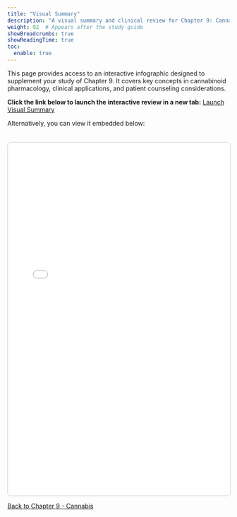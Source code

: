 ```yaml
---
title: "Visual Summary"
description: "A visual summary and clinical review for Chapter 9: Cannabis."
weight: 92  # Appears after the study guide
showBreadcrumbs: true
showReadingTime: true
toc:
  enable: true
---
```


This page provides access to an interactive infographic designed to supplement your study of Chapter 9. It covers key concepts in cannabinoid pharmacology, clinical applications, and patient counseling considerations.

**Click the link below to launch the interactive review in a new tab:**
<a href="/pathoDocs/pharmtx/ch9-review.html" target="_blank" rel="noopener noreferrer" class="btn btn-primary">Launch Visual Summary</a>

Alternatively, you can view it embedded below:
<iframe src="/pathoDocs/pharmtx/ch9-review.html" width="100%" height="800px" style="border:1px solid #ccc; border-radius: 8px; margin-top: 20px;">
  Your browser does not support iframes. Please <a href="/pathoDocs/pharmtx/ch9-review.html" target="_blank" rel="noopener noreferrer">click here to view the content</a>.
</iframe>

[Back to Chapter 9 - Cannabis](../)
